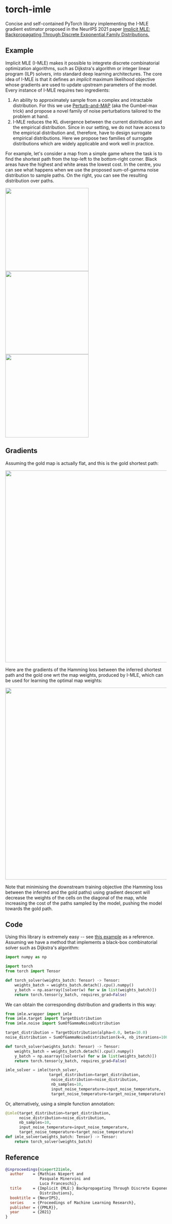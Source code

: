 # torch-imle

Concise and self-contained PyTorch library implementing the I-MLE gradient estimator proposed in the NeurIPS 2021 paper [Implicit MLE: Backpropagating Through Discrete Exponential Family Distributions.](https://arxiv.org/abs/2106.01798)

## Example

Implicit MLE (I-MLE) makes it possible to integrete discrete combinatorial optimization algorithms, such as Dijkstra's algorithm or integer linear program (ILP) solvers, into standard deep learning architectures. The core idea of I-MLE is that it defines an *implicit* maximum likelihood objective whose gradients are used to update upstream parameters of the model. Every instance of I-MLE requires two ingredients:
1. An ability to approximately sample from a complex and intractable distribution. For this we use [Perturb-and-MAP](https://home.ttic.edu/~gpapan/research/perturb_and_map/) (aka the Gumbel-max trick) and propose a novel family of noise perturbations tailored to the problem at hand. 
2. I-MLE reduces the KL divergence between the current distribution and the empirical distribution. Since in our setting, we do not have access to the empirical distribution and, therefore, have to design surrogate empirical distributions. Here we propose two families of surrogate distributions which are widely applicable and work well in practice. 

For example, let's consider a map from a simple game where the task is to find the shortest path from the top-left to the bottom-right corner. Black areas have the highest and white areas the lowest cost.
In the centre, you can see what happens when we use the proposed sum-of-gamma noise distribution to sample paths.
On the right, you can see the resulting distribution over paths.


<img src="https://raw.githubusercontent.com/uclnlp/torch-imle/main/figures/map.png" width=260> <img src="https://raw.githubusercontent.com/uclnlp/torch-imle/main/figures/paths.gif" width=260> <img src="https://raw.githubusercontent.com/uclnlp/torch-imle/main/figures/distribution.gif" width=260>

## Gradients

Assuming the gold map is actually flat, and this is the gold shortest path:

<img src="https://raw.githubusercontent.com/uclnlp/torch-imle/main/figures/gold.png" width=600>

Here are the gradients of the Hamming loss between the inferred shortest path and the gold one wrt the map weights, produced by I-MLE, which can be used for learning the optimal map weights:

<img src="https://raw.githubusercontent.com/uclnlp/torch-imle/main/figures/gradients.gif" width=600>

Note that minimising the downstream training objective (the Hamming loss between the inferred and the gold paths) using gradient descent will decrease the weights of the cells on the diagonal of the map, while increasing the cost of the paths sampled by the model, pushing the model towards the gold path.

## Code

Using this library is extremely easy -- see [this example](https://github.com/uclnlp/torch-imle/blob/main/annotation-cli.py) as a reference. Assuming we have a method that implements a black-box combinatorial solver such as Dijkstra's algorithm:

```python
import numpy as np

import torch
from torch import Tensor

def torch_solver(weights_batch: Tensor) -> Tensor:
    weights_batch = weights_batch.detach().cpu().numpy()
    y_batch = np.asarray([solver(w) for w in list(weights_batch)])
    return torch.tensor(y_batch, requires_grad=False)
```

We can obtain the corresponding distribution and gradients in this way:

```python
from imle.wrapper import imle
from imle.target import TargetDistribution
from imle.noise import SumOfGammaNoiseDistribution

target_distribution = TargetDistribution(alpha=0.0, beta=10.0)
noise_distribution = SumOfGammaNoiseDistribution(k=k, nb_iterations=100)

def torch_solver(weights_batch: Tensor) -> Tensor:
    weights_batch = weights_batch.detach().cpu().numpy()
    y_batch = np.asarray([solver(w) for w in list(weights_batch)])
    return torch.tensor(y_batch, requires_grad=False)

imle_solver = imle(torch_solver,
                   target_distribution=target_distribution,
                    noise_distribution=noise_distribution,
                    nb_samples=10,
                    input_noise_temperature=input_noise_temperature,
                    target_noise_temperature=target_noise_temperature)
```

Or, alternatively, using a simple function annotation:

```python
@imle(target_distribution=target_distribution,
      noise_distribution=noise_distribution,
      nb_samples=10,
      input_noise_temperature=input_noise_temperature,
      target_noise_temperature=target_noise_temperature)
def imle_solver(weights_batch: Tensor) -> Tensor:
    return torch_solver(weights_batch)
```

## Reference

```bibtex
@inproceedings{niepert21imle,
  author    = {Mathias Niepert and
               Pasquale Minervini and
               Luca Franceschi},
  title     = {Implicit {MLE:} Backpropagating Through Discrete Exponential Family
               Distributions},
  booktitle = {NeurIPS},
  series    = {Proceedings of Machine Learning Research},
  publisher = {{PMLR}},
  year      = {2021}
}
```
